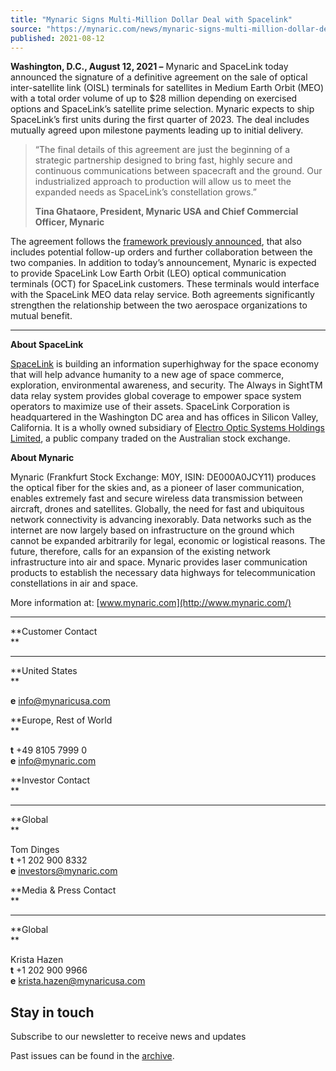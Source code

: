 ```yaml
---
title: "Mynaric Signs Multi-Million Dollar Deal with Spacelink"
source: "https://mynaric.com/news/mynaric-signs-multi-million-dollar-deal-with-spacelink/"
published: 2021-08-12
---
```

**Washington, D.C., August 12, 2021 –** Mynaric and SpaceLink today announced the signature of a definitive agreement on the sale of optical inter-satellite link (OISL) terminals for satellites in Medium Earth Orbit (MEO) with a total order volume of up to $28 million depending on exercised options and SpaceLink’s satellite prime selection. Mynaric expects to ship SpaceLink’s first units during the first quarter of 2023. The deal includes mutually agreed upon milestone payments leading up to initial delivery.

> “The final details of this agreement are just the beginning of a strategic partnership designed to bring fast, highly secure and continuous communications between spacecraft and the ground. Our industrialized approach to production will allow us to meet the expanded needs as SpaceLink’s constellation grows.”
> 
> **Tina Ghataore, President, Mynaric USA and Chief Commercial Officer, Mynaric**

The agreement follows the [framework previously announced](https://mynaric.com/news/spacelink-and-mynaric-join-forces-sign-term-sheet-on-sale-of-laser-communication-products-and-expansion-of-product-portfolio/), that also includes potential follow-up orders and further collaboration between the two companies. In addition to today’s announcement, Mynaric is expected to provide SpaceLink Low Earth Orbit (LEO) optical communication terminals (OCT) for SpaceLink customers. These terminals would interface with the SpaceLink MEO data relay service. Both agreements significantly strengthen the relationship between the two aerospace organizations to mutual benefit.

---

**About SpaceLink**

[SpaceLink](https://www.eosspacelink.com/) is building an information superhighway for the space economy that will help advance humanity to a new age of space commerce, exploration, environmental awareness, and security. The Always in SightTM data relay system provides global coverage to empower space system operators to maximize use of their assets. SpaceLink Corporation is headquartered in the Washington DC area and has offices in Silicon Valley, California. It is a wholly owned subsidiary of [Electro Optic Systems Holdings Limited](https://www.eos-aus.com/), a public company traded on the Australian stock exchange.

**About Mynaric**

Mynaric (Frankfurt Stock Exchange: M0Y, ISIN: DE000A0JCY11) produces the optical fiber for the skies and, as a pioneer of laser communication, enables extremely fast and secure wireless data transmission between aircraft, drones and satellites. Globally, the need for fast and ubiquitous network connectivity is advancing inexorably. Data networks such as the internet are now largely based on infrastructure on the ground which cannot be expanded arbitrarily for legal, economic or logistical reasons. The future, therefore, calls for an expansion of the existing network infrastructure into air and space. Mynaric provides laser communication products to establish the necessary data highways for telecommunication constellations in air and space.

More information at: [www.mynaric.com](http://www.mynaric.com/)

---

**Customer Contact  
**

---

**United States  
**

**e** [info@mynaricusa.com](https://mynaric.com/news/mynaric-signs-multi-million-dollar-deal-with-spacelink/)

**Europe, Rest of World  
**

**t** +49 8105 7999 0  
**e** [info@mynaric.com](https://mynaric.com/news/mynaric-signs-multi-million-dollar-deal-with-spacelink/)

**Investor Contact  
**

---

**Global  
**

Tom Dinges  
**t** +1 202 900 8332  
**e** [investors@mynaric.com](https://mynaric.com/news/mynaric-signs-multi-million-dollar-deal-with-spacelink/)

**Media & Press Contact  
**

---

**Global  
**

Krista Hazen  
**t** +1 202 900 9966  
**e** [krista.hazen@mynaricusa.com](https://mynaric.com/news/mynaric-signs-multi-million-dollar-deal-with-spacelink/)

## Stay in touch

Subscribe to our newsletter to receive news and updates

Past issues can be found in the [archive](https://us17.campaign-archive.com/home/?u=7b919ac48d490499a79acff9f&id=aaebe0d6df).